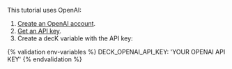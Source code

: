 This tutorial uses OpenAI:
1. [Create an OpenAI account](https://auth.openai.com/create-account).
1. [Get an API key](https://platform.openai.com/api-keys). 
1. Create a decK variable with the API key:

{% validation env-variables %}
DECK_OPENAI_API_KEY: 'YOUR OPENAI API KEY'
{% endvalidation %}